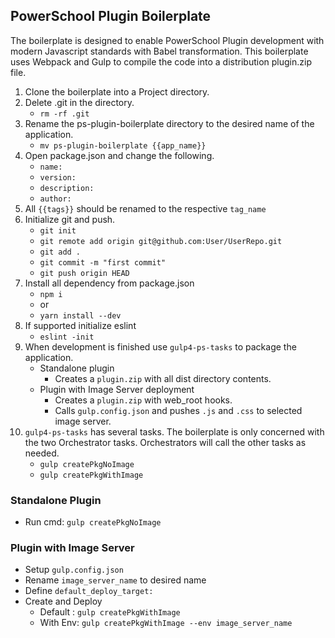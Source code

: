 ## PowerSchool Plugin Boilerplate

The boilerplate is designed to enable PowerSchool Plugin development with modern Javascript standards with Babel transformation. This boilerplate uses Webpack and Gulp to compile the code into a distribution plugin.zip file. 

1. Clone the boilerplate into a Project directory.
2. Delete .git in the directory. 
	- `rm -rf .git`
3. Rename the ps-plugin-boilerplate directory to the desired name of the application. 
	- `mv ps-plugin-boilerplate {{app_name}}`
4. Open package.json and change the following.
	- `name:`
	- `version:`
	- `description:`
	- `author:`
5. All `{{tags}}` should be renamed to the respective `tag_name`
6. Initialize git and push. 
	- `git init`
	- `git remote add origin git@github.com:User/UserRepo.git`
	- `git add .`
	- `git commit -m "first commit"`
	- `git push origin HEAD`
7. Install all dependency from package.json
	- `npm i`
	- or
	- `yarn install --dev`
8. If supported initialize eslint
	- `eslint -init`
9. When development is finished use `gulp4-ps-tasks` to package the application.  
	- Standalone plugin 
		- Creates a `plugin.zip` with all dist directory contents.
	- Plugin with Image Server deployment
		- Creates a `plugin.zip` with web_root hooks.
		- Calls `gulp.config.json` and pushes `.js` and `.css` to selected image server.
10. `gulp4-ps-tasks` has several tasks. The boilerplate is only concerned with the two Orchestrator tasks. Orchestrators will call the other tasks as needed.
	- `gulp createPkgNoImage`
	- `gulp createPkgWithImage`

### Standalone Plugin

- Run cmd: `gulp createPkgNoImage`

### Plugin with Image Server

- Setup `gulp.config.json`
- Rename `image_server_name` to desired name
- Define `default_deploy_target:`
- Create and Deploy
	- Default : `gulp createPkgWithImage`
	- With Env: `gulp createPkgWithImage --env image_server_name`
 

